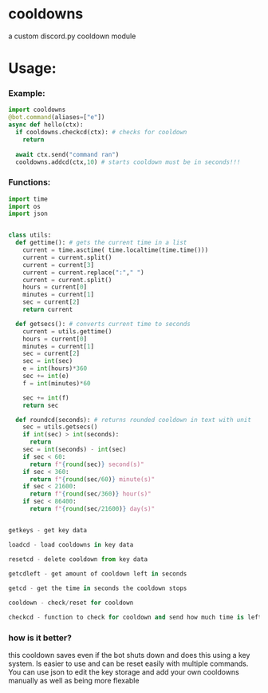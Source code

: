 # cooldowns
a custom discord.py cooldown module

# Usage:

### Example:
```python
import cooldowns
@bot.command(aliases=["e"])
async def hello(ctx):
  if cooldowns.checkcd(ctx): # checks for cooldown
    return
  
  await ctx.send("command ran")
  cooldowns.addcd(ctx,10) # starts cooldown must be in seconds!!!
```

### Functions:

```python
import time
import os
import json


class utils:
  def gettime(): # gets the current time in a list
    current = time.asctime( time.localtime(time.time()))
    current = current.split()
    current = current[3]
    current = current.replace(":"," ")
    current = current.split()
    hours = current[0]
    minutes = current[1]
    sec = current[2]
    return current

  def getsecs(): # converts current time to seconds
    current = utils.gettime()
    hours = current[0]
    minutes = current[1]
    sec = current[2]
    sec = int(sec)
    e = int(hours)*360
    sec += int(e)
    f = int(minutes)*60

    sec += int(f)
    return sec

  def roundcd(seconds): # returns rounded cooldown in text with unit
    sec = utils.getsecs()
    if int(sec) > int(seconds):
      return
    sec = int(seconds) - int(sec)
    if sec < 60:
      return f"{round(sec)} second(s)"
    if sec < 360:
      return f"{round(sec/60)} minute(s)"
    if sec < 21600:
      return f"{round(sec/360)} hour(s)"
    if sec < 86400:
      return f"{round(sec/21600)} day(s)"


getkeys - get key data

loadcd - load cooldowns in key data

resetcd - delete cooldown from key data
  
getcdleft - get amount of cooldown left in seconds

getcd - get the time in seconds the cooldown stops

cooldown - check/reset for cooldown

checkcd - function to check for cooldown and send how much time is left in channel

```

### how is it better?
this cooldown saves even if the bot shuts down and does this using a key system. Is easier to use and can be reset easily with multiple commands. You can use json to edit the key storage and add your own cooldowns manually as well as being more flexable
